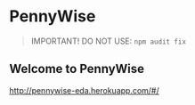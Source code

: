 # PennyWise

> IMPORTANT! DO NOT USE:
```npm audit fix```

## Welcome to PennyWise

http://pennywise-eda.herokuapp.com/#/

